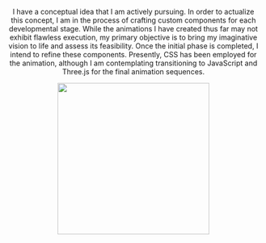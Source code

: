 <div align="center">
  
I have a conceptual idea that I am actively pursuing. In order to actualize this concept, I am in the process of crafting custom components for each developmental stage. While the animations I have created thus far may not exhibit flawless execution, my primary objective is to bring my imaginative vision to life and assess its feasibility. Once the initial phase is completed, I intend to refine these components. Presently, CSS has been employed for the animation, although I am contemplating transitioning to JavaScript and Three.js for the final animation sequences.

<div/>
  
<img align="center" width="300" height="300" src="https://camo.githubusercontent.com/c119034395e2654a9c946ebb65fca04f9b32778c80c3dcfb2ae8337ce7586101/68747470733a2f2f632e74656e6f722e636f6d2f4868644c584978544b664541414141432f6e6f6963652e676966">


